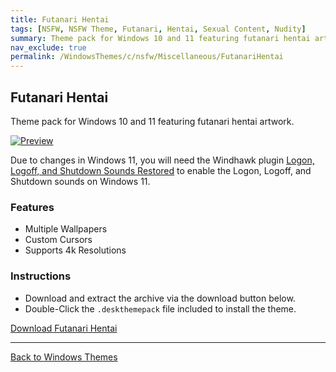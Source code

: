 ```yaml
---
title: Futanari Hentai
tags: [NSFW, NSFW Theme, Futanari, Hentai, Sexual Content, Nudity]
summary: Theme pack for Windows 10 and 11 featuring futanari hentai artwork.
nav_exclude: true
permalink: /WindowsThemes/c/nsfw/Miscellaneous/FutanariHentai
---
```


## Futanari Hentai
Theme pack for Windows 10 and 11 featuring futanari hentai artwork.

[![Preview](https://gitlab.com/the-back-room/deskthemepacks/nsfw/futanari-hentai/-/raw/main/Extras/Preview.bmp)](https://gitlab.com/the-back-room/deskthemepacks/nsfw/futanari-hentai/-/raw/main/Extras/Preview.bmp)

Due to changes in Windows 11, you will need the Windhawk plugin [Logon, Logoff, and Shutdown Sounds Restored](https://windhawk.net/mods/logon-logoff-shutdown-sounds) to enable the Logon, Logoff, and Shutdown sounds on Windows 11.

### Features

- Multiple Wallpapers
- Custom Cursors
- Supports 4k Resolutions

### Instructions

- Download and extract the archive via the download button below.
- Double-Click the `.deskthemepack` file included to install the theme.

<a href="https://gitlab.com/the-back-room/deskthemepacks/nsfw/futanari-hentai/-/archive/main/futanari-hentai-main.zip" class="btn btn--primary btn--lg" target="_blank" rel="noopener noreferrer">Download Futanari Hentai</a>

---

<a href="/WindowsThemes" class="btn btn--secondary btn--sm">Back to Windows Themes</a>